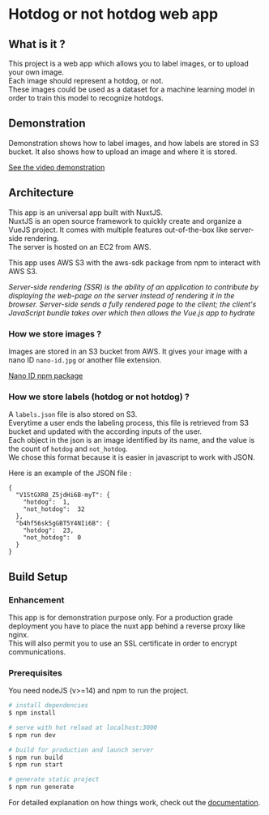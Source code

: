 # Hotdog or not hotdog web app
                                
## What is it ? 

This project is a web app which allows you to label images, or to upload your own image.
<br/>
Each image should represent a hotdog, or not. 
<br/>
These images could be used as a dataset for a machine learning model in order to train this model to recognize hotdogs.

## Demonstration 

Demonstration shows how to label images, and how labels are stored in S3 bucket.
It also shows how to upload an image and where it is stored.

[See the video demonstration](https://youtu.be/TqaHy4akZpo)

## Architecture

This app is an universal app built with NuxtJS.
<br/>
NuxtJS is an open source framework to quickly create and organize a
VueJS project. It comes with multiple features out-of-the-box like
server-side rendering.
<br/>
The server is hosted on an EC2 from AWS.

This app uses AWS S3 with the aws-sdk package from npm to interact with AWS S3.

*Server-side rendering (SSR) is the ability of an application to contribute
by displaying the web-page on the server instead of rendering it in the browser.
Server-side sends a fully rendered page to the client; the client's JavaScript
bundle takes over which then allows the Vue.js app to hydrate*

### How we store images ?

Images are stored in an S3 bucket from AWS. It gives your image with a nano ID `nano-id.jpg` or another file extension.

[Nano ID npm package](https://www.npmjs.com/package/nanoid)

### How we store labels (hotdog or not hotdog) ?

A `labels.json` file is also stored on S3. 
<br/>
Everytime a user ends the labeling process, this file is retrieved from S3 bucket and updated with the according inputs of the user. 
<br/>
Each object in the json is an image identified by its name, and the value is the count of `hotdog` and `not_hotdog`.
<br/>
We chose this format because it is easier in javascript to work with JSON.

Here is an example of the JSON file : 

```json5
{
  "V1StGXR8_Z5jdHi6B-myT": { 
    "hotdog":  1, 
    "not_hotdog":  32
  },
  "b4hf56sk5gGBT5Y4NIi6B": { 
    "hotdog":  23, 
    "not_hotdog":  0
  }
}
```


## Build Setup

### Enhancement                                                                               
                                                                                             
This app is for demonstration purpose only. For a production grade deployment you have 
to place the nuxt app behind a reverse proxy like nginx.     
This will also permit you to use an SSL certificate in order to encrypt communications.       

### Prerequisites

You need nodeJS (v>=14) and npm to run the project.

```bash
# install dependencies
$ npm install

# serve with hot reload at localhost:3000
$ npm run dev

# build for production and launch server
$ npm run build
$ npm run start

# generate static project
$ npm run generate
```

For detailed explanation on how things work, check out the [documentation](https://nuxtjs.org).






